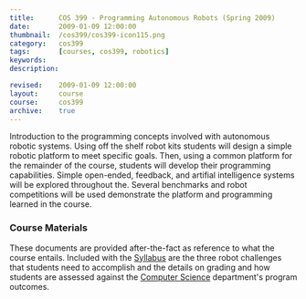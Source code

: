 ```yaml
---
title: 		COS 399 - Programming Autonomous Robots (Spring 2009)
date: 		2009-01-09 12:00:00
thumbnail: 	/cos399/cos399-icon115.png
category: 	cos399
tags: 		[courses, cos399, robotics]
keywords:
description:

revised: 	2009-01-09 12:00:00
layout:		course
course: 	cos399
archive: 	true
---
```

Introduction to the programming concepts involved with autonomous
robotic systems. Using off the shelf robot kits students will design a
simple robotic platform to meet specific goals. Then, using a common
platform for the remainder of the course, students will develop their
programming capabilities. Simple open-ended, feedback, and artifial
intelligence systems will be explored throughout the. Several benchmarks
and robot competitions will be used demonstrate the platform and
programming learned in the course.


### Course Materials

These documents are provided after-the-fact as reference to what the
course entails. Included with the
[Syllabus]({{"/cos399/COS399-092-Syllabus.pdf"|prepend:site.filesurl}}) are the
three robot challenges that students need to accomplish and the details
on grading and how students are assessed against the [Computer
Science](http://usm.maine.edu/cos) department's program outcomes.
